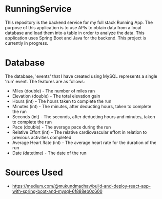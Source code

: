 # RunningService
This repository is the backend service for my full stack Running App. The purpose of this application is to use APIs to obtain data from a 
local database and load them into a table in order to analyze the data. This application uses Spring Boot and Java for the backend. This project is
currently in progress. 

# Database

The database, 'events' that I have created using MySQL represents a single 'run' event. The features are as follows: 
  * Miles (double) - The number of miles ran
  * Elevation (double) - The total elevation gain
  * Hours (int) - The hours taken to complete the run
  * Minutes (int) - The minutes, after deducting hours, taken to complete the run
  * Seconds (int) - The seconds, after deducting hours and minutes, taken to complete the run
  * Pace (double) - The average pace during the run
  * Relative Effort (int) - The relative cardiovascular effort in relation to previous activities completed
  * Average Heart Rate (int) - The average heart rate for the duration of the run
  * Date (datetime) - The date of the run
  

# Sources Used

* https://medium.com/@mukundmadhav/build-and-deploy-react-app-with-spring-boot-and-mysql-6f888eb0c600

